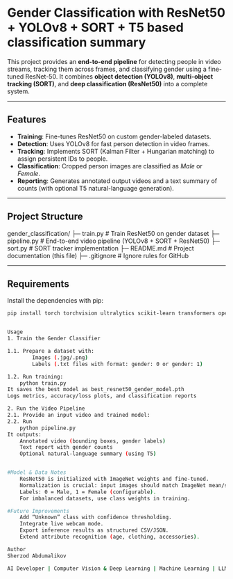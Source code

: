 # Gender Classification with ResNet50 + YOLOv8 + SORT + T5 based classification summary

This project provides an **end-to-end pipeline** for detecting people in video streams, tracking them across frames, and classifying gender using a fine-tuned ResNet-50. It combines **object detection (YOLOv8)**, **multi-object tracking (SORT)**, and **deep classification (ResNet50)** into a complete system.

---

## Features
- **Training**: Fine-tunes ResNet50 on custom gender-labeled datasets.
- **Detection**: Uses YOLOv8 for fast person detection in video frames.
- **Tracking**: Implements SORT (Kalman Filter + Hungarian matching) to assign persistent IDs to people.
- **Classification**: Cropped person images are classified as *Male* or *Female*.
- **Reporting**: Generates annotated output videos and a text summary of counts (with optional T5 natural-language generation).

---

## Project Structure
gender_classification/
├─ train.py # Train ResNet50 on gender dataset
├─ pipeline.py # End-to-end video pipeline (YOLOv8 + SORT + ResNet50)
├─ sort.py # SORT tracker implementation
├─ README.md # Project documentation (this file)
├─ .gitignore # Ignore rules for GitHub


---

## Requirements
Install the dependencies with pip:

```bash
pip install torch torchvision ultralytics scikit-learn transformers opencv-python tqdm filterpy


Usage
1. Train the Gender Classifier

1.1. Prepare a dataset with:
        Images (.jpg/.png)
        Labels (.txt files with format: gender: 0 or gender: 1)

1.2. Run training:
    python train.py
It saves the best model as best_resnet50_gender_model.pth
Logs metrics, accuracy/loss plots, and classification reports

2. Run the Video Pipeline
2.1. Provide an input video and trained model:
2.2. Run
    python pipeline.py
It outputs:
    Annotated video (bounding boxes, gender labels)
    Text report with gender counts
    Optional natural-language summary (using T5)


#Model & Data Notes
    ResNet50 is initialized with ImageNet weights and fine-tuned.
    Normalization is crucial: input images should match ImageNet mean/std.
    Labels: 0 = Male, 1 = Female (configurable).
    For imbalanced datasets, use class weights in training.

#Future Improvements
    Add “Unknown” class with confidence thresholding.
    Integrate live webcam mode.
    Export inference results as structured CSV/JSON.
    Extend attribute recognition (age, clothing, accessories).

Author
Sherzod Abdumalikov

AI Developer | Computer Vision & Deep Learning | Machine Learning | LLM | NLP
